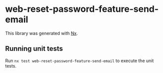 # web-reset-password-feature-send-email

This library was generated with [Nx](https://nx.dev).

## Running unit tests

Run `nx test web-reset-password-feature-send-email` to execute the unit tests.
